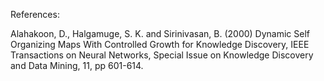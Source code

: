References:

Alahakoon, D., Halgamuge, S. K. and Sirinivasan, B. (2000) Dynamic Self Organizing Maps With Controlled Growth for Knowledge Discovery, IEEE Transactions on Neural Networks, Special Issue on Knowledge Discovery and Data Mining, 11, pp 601-614.